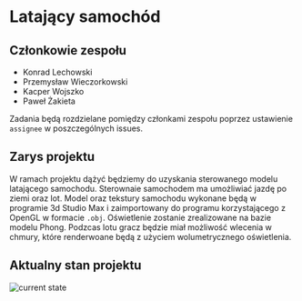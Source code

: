 # Latający samochód

## Członkowie zespołu
+ Konrad Lechowski
+ Przemysław Wieczorkowski
+ Kacper Wojszko
+ Paweł Żakieta

Zadania będą rozdzielane pomiędzy członkami zespołu poprzez ustawienie `assignee` w poszczególnych issues.

## Zarys projektu
W ramach projektu dążyć będziemy do uzyskania sterowanego modelu latającego samochodu.
Sterownaie samochodem ma umożliwiać jazdę po ziemi oraz lot. 
Model oraz tekstury samochodu wykonane będą w programie 3d Studio Max i zaimportowany do programu korzystającego z OpenGL w formacie `.obj`.
Oświetlenie zostanie zrealizowane na bazie modelu Phong.
Podzcas lotu gracz będzie miał możliwość wlecenia w chmury, które renderwoane będą z użyciem wolumetrycznego oświetlenia.


## Aktualny stan projektu
![current state](https://i.imgur.com/k2mI5IB.png)